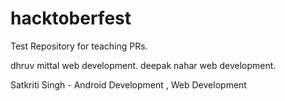 # hacktoberfest
Test Repository for teaching PRs.

dhruv mittal web development.
deepak nahar web development.


Satkriti Singh - Android Development , Web Development
